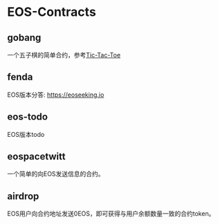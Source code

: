 # EOS-Contracts

## gobang

一个五子棋的简单合约，参考[Tic-Tac-Toe](https://github.com/EOSIO/eos/wiki/Tutorial-Tic-Tac-Toe)

## fenda

EOS版本分答: https://eoseeking.io

## eos-todo

EOS版本todo

## eospacetwitt

一个简单的向EOS发送信息的合约。

## airdrop

EOS用户向合约地址发送0EOS，即可获得与用户余额数量一致的合约token。

